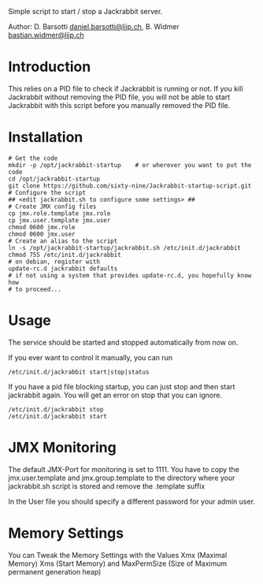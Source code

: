 Simple script to start / stop a Jackrabbit server.

Author: D. Barsotti <daniel.barsotti@liip.ch>, B. Widmer <bastian.widmer@liip.ch>

Introduction
============
This relies on a PID file to check if Jackrabbit is running or not.
If you kill Jackrabbit without removing the PID file, you will not be
able to start Jackrabbit with this script before you manually removed
the PID file.

Installation
============

    # Get the code
    mkdir -p /opt/jackrabbit-startup    # or wherever you want to put the code
    cd /opt/jackrabbit-startup
    git clone https://github.com/sixty-nine/Jackrabbit-startup-script.git
    # Configure the script
    ## <edit jackrabbit.sh to configure some settings> ##
    # Create JMX config files
    cp jmx.role.template jmx.role
    cp jmx.user.template jmx.user
    chmod 0600 jmx.role
    chmod 0600 jmx.user
    # Create an alias to the script
    ln -s /opt/jackrabbit-startup/jackrabbit.sh /etc/init.d/jackrabbit
    chmod 755 /etc/init.d/jackrabbit
    # on debian, register with
    update-rc.d jackrabbit defaults
    # if not using a system that provides update-rc.d, you hopefully know how
    # to proceed...

Usage
=====

The service should be started and stopped automatically from now on. 

If you ever want to control it manually, you can run

    /etc/init.d/jackrabbit start|stop|status

If you have a pid file blocking startup, you can just stop and then start
jackrabbit again. You will get an error on stop that you can ignore.

    /etc/init.d/jackrabbit stop
    /etc/init.d/jackrabbit start


JMX Monitoring
==============
The default JMX-Port for monitoring is set to 1111.
You have to copy the jmx.user.template and jmx.group.template to the directory where your
jackrabbit.sh script is stored and remove the .template suffix

In the User file you should specify a different password for your admin user.

Memory Settings
===============
You can Tweak the Memory Settings with the Values Xmx (Maximal Memory) Xms (Start Memory)
and MaxPermSize (Size of Maximum permanent generation heap)

